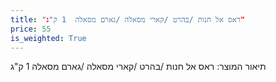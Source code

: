 ```yaml
---
title: "ראס אל חנות /בהרט /קארי מסאלה /גארם מסאלה  1 ק"ג"
price: 55
is_weighted: True
---
```


תיאור המוצר: ראס אל חנות /בהרט /קארי מסאלה /גארם מסאלה  1 ק"ג

